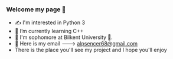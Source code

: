 ### Welcome my page 👋
- :writing_hand: I'm interested in Python 3
- 🌱 I’m currently learning C++
- :school: I'm sophomore at Bilkent University :school:.
- 💬 Here is my email ---> alpsencer68@gmail.com
- There is the place you'll see my project and I hope you'll enjoy
<!--
**Alpsencer68/Alpsencer68** is a ✨ _special_ ✨ repository because its `README.md` (this file) appears on your GitHub profile.

Here are some ideas to get you started:

- 🔭 I’m currently working on ...
- 🌱 I’m currently learning ...
- 👯 I’m looking to collaborate on ...
- 🤔 I’m looking for help with ...
- 💬 Ask me about ...
- 📫 How to reach me: ...
- 😄 Pronouns: ...
- ⚡ Fun fact: ...
-->

